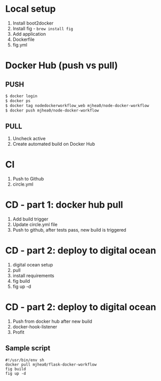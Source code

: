 # Local setup

1. Install boot2docker
1. Install fig - `brew install fig`
1. Add application
1. Dockerfile
1. fig.yml

# Docker Hub (push vs pull)

## PUSH

```sh
$ docker login
$ docker ps
$ docker tag nodedockerworkflow_web mjhea0/node-docker-workflow
$ docker push mjhea0/node-docker-workflow
```

## PULL

1. Uncheck active
1. Create automated build on Docker Hub


# CI

1. Push to Github
1. circle.yml

# CD - part 1: docker hub pull

1. Add build trigger
1. Update circle.yml file
1. Push to github, after tests pass, new build is triggered

# CD - part 2: deploy to digital ocean

1. digital ocean setup
1. pull
1. install requirements
1. fig build
1. fig up -d

# CD - part 2: deploy to digital ocean

1. Push from docker hub after new build
1. docker-hook-listener
1. Profit

## Sample script

```
#!/usr/bin/env sh
docker pull mjhea0/flask-docker-workflow
fig build
fig up -d
```